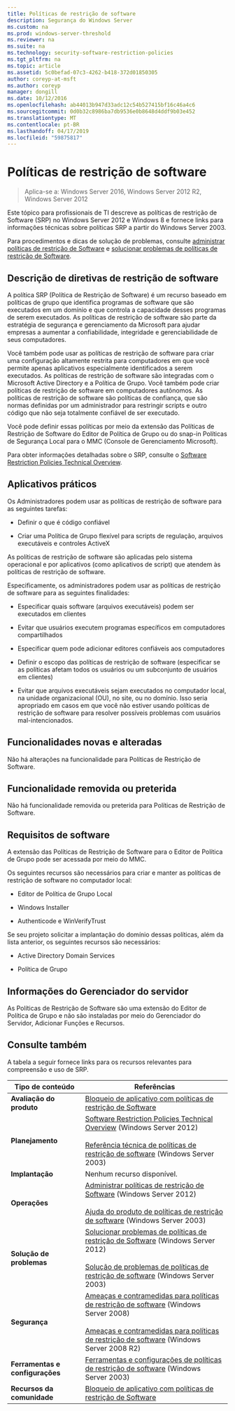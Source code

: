 ```yaml
---
title: Políticas de restrição de software
description: Segurança do Windows Server
ms.custom: na
ms.prod: windows-server-threshold
ms.reviewer: na
ms.suite: na
ms.technology: security-software-restriction-policies
ms.tgt_pltfrm: na
ms.topic: article
ms.assetid: 5c0befad-07c3-4262-b418-372d01850305
author: coreyp-at-msft
ms.author: coreyp
manager: dongill
ms.date: 10/12/2016
ms.openlocfilehash: ab44013b947d33adc12c54b527415bf16c46a4c6
ms.sourcegitcommit: 0d0b32c8986ba7db9536e0b8648d4ddf9b03e452
ms.translationtype: MT
ms.contentlocale: pt-BR
ms.lasthandoff: 04/17/2019
ms.locfileid: "59875817"
---
```

# <a name="software-restriction-policies"></a>Políticas de restrição de software

>Aplica-se a: Windows Server 2016, Windows Server 2012 R2, Windows Server 2012

Este tópico para profissionais de TI descreve as políticas de restrição de Software (SRP) no Windows Server 2012 e Windows 8 e fornece links para informações técnicas sobre políticas SRP a partir do Windows Server 2003.

Para procedimentos e dicas de solução de problemas, consulte [administrar políticas de restrição de Software](administer-software-restriction-policies.md) e [solucionar problemas de políticas de restrição de Software](troubleshoot-software-restriction-policies.md).

## <a name="BKMK_OVER"></a>Descrição de diretivas de restrição de software
A política SRP (Política de Restrição de Software) é um recurso baseado em políticas de grupo que identifica programas de software que são executados em um domínio e que controla a capacidade desses programas de serem executados. As políticas de restrição de software são parte da estratégia de segurança e gerenciamento da Microsoft para ajudar empresas a aumentar a confiabilidade, integridade e gerenciabilidade de seus computadores.

Você também pode usar as políticas de restrição de software para criar uma configuração altamente restrita para computadores em que você permite apenas aplicativos especialmente identificados a serem executados. As políticas de restrição de software são integradas com o Microsoft Active Directory e a Política de Grupo. Você também pode criar políticas de restrição de software em computadores autônomos. As políticas de restrição de software são políticas de confiança, que são normas definidas por um administrador para restringir scripts e outro código que não seja totalmente confiável de ser executado.

Você pode definir essas políticas por meio da extensão das Políticas de Restrição de Software do Editor de Política de Grupo ou do snap-in Políticas de Segurança Local para o MMC (Console de Gerenciamento Microsoft).

Para obter informações detalhadas sobre o SRP, consulte o [Software Restriction Policies Technical Overview](software-restriction-policies-technical-overview.md).

## <a name="BKMK_APP"></a>Aplicativos práticos
Os Administradores podem usar as políticas de restrição de software para as seguintes tarefas:

-   Definir o que é código confiável

-   Criar uma Política de Grupo flexível para scripts de regulação, arquivos executáveis e controles ActiveX

As políticas de restrição de software são aplicadas pelo sistema operacional e por aplicativos (como aplicativos de script) que atendem às políticas de restrição de software.

Especificamente, os administradores podem usar as políticas de restrição de software para as seguintes finalidades:

-   Especificar quais software (arquivos executáveis) podem ser executados em clientes

-   Evitar que usuários executem programas específicos em computadores compartilhados

-   Especificar quem pode adicionar editores confiáveis aos computadores

-   Definir o escopo das políticas de restrição de software (especificar se as políticas afetam todos os usuários ou um subconjunto de usuários em clientes)

-   Evitar que arquivos executáveis sejam executados no computador local, na unidade organizacional (OU), no site, ou no domínio. Isso seria apropriado em casos em que você não estiver usando políticas de restrição de software para resolver possíveis problemas com usuários mal-intencionados.

## <a name="BKMK_NEW"></a>Funcionalidades novas e alteradas
Não há alterações na funcionalidade para Políticas de Restrição de Software.

## <a name="BKMK_DEP"></a>Funcionalidade removida ou preterida
Não há funcionalidade removida ou preterida para Políticas de Restrição de Software.

## <a name="BKMK_SOFT"></a>Requisitos de software
A extensão das Políticas de Restrição de Software para o Editor de Política de Grupo pode ser acessada por meio do MMC.

Os seguintes recursos são necessários para criar e manter as políticas de restrição de software no computador local:

-   Editor de Política de Grupo Local

-   Windows Installer

-   Authenticode e WinVerifyTrust

Se seu projeto solicitar a implantação do domínio dessas políticas, além da lista anterior, os seguintes recursos são necessários:

-   Active Directory Domain Services

-   Política de Grupo

## <a name="BKMK_INSTALL"></a>Informações do Gerenciador do servidor
As Políticas de Restrição de Software são uma extensão do Editor de Política de Grupo e não são instaladas por meio do Gerenciador do Servidor, Adicionar Funções e Recursos.

## <a name="BKMK_LINKS"></a>Consulte também
A tabela a seguir fornece links para os recursos relevantes para compreensão e uso de SRP.

|Tipo de conteúdo|Referências|
|--------|-------|
|**Avaliação do produto**|[Bloqueio de aplicativo com políticas de restrição de Software](https://technet.microsoft.com/magazine/2008.06.srp.aspx?pr=blog)|
|**Planejamento**|[Software Restriction Policies Technical Overview](software-restriction-policies-technical-overview.md) (Windows Server 2012)<br /><br />[Referência técnica de políticas de restrição de software](https://technet.microsoft.com/library/cc728085(v=WS.10).aspx) (Windows Server 2003)|
|**Implantação**|Nenhum recurso disponível.|
|**Operações**|[Administrar políticas de restrição de Software](administer-software-restriction-policies.md) (Windows Server 2012)<br /><br />[Ajuda do produto de políticas de restrição de software](https://technet.microsoft.com/library/cc779607(v=WS.10).aspx) (Windows Server 2003)|
|**Solução de problemas**|[Solucionar problemas de políticas de restrição de Software](troubleshoot-software-restriction-policies.md) (Windows Server 2012)<br /><br />[Solução de problemas de políticas de restrição de software](https://technet.microsoft.com/library/cc737011(v=WS.10).aspx) (Windows Server 2003)|
|**Segurança**|[Ameaças e contramedidas para políticas de restrição de software](https://technet.microsoft.com/library/dd349795(v=WS.10).aspx) (Windows Server 2008)<br /><br />[Ameaças e contramedidas para políticas de restrição de software](https://technet.microsoft.com/library/hh125926(v=WS.10).aspx) (Windows Server 2008 R2)|
|**Ferramentas e configurações**|[Ferramentas e configurações de políticas de restrição de software](https://technet.microsoft.com/library/cc782454(v=WS.10).aspx) (Windows Server 2003)|
|**Recursos da comunidade**|[Bloqueio de aplicativo com políticas de restrição de Software](https://technet.microsoft.com/magazine/2008.06.srp.aspx?pr=blog)|



